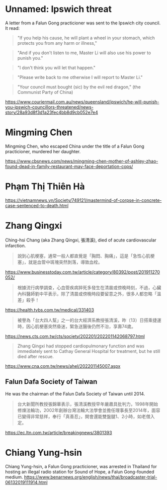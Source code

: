 # Unnamed: Ipswich threat
A letter from a Falun Gong practicioner was sent to the Ipswich city council. It read:

> "If you help his cause, he will plant a wheel in your stomach, which protects you from any harm or illness,"

> "And if you don't listen to me, Master Li will also use his power to punish you."

> "I don't think you will let that happen."

> "Please write back to me otherwise I will report to Master Li."

> "Your council must bought (sic) by the evil red dragon," (the Communist Party of China)

https://www.couriermail.com.au/news/queensland/ipswich/he-will-punish-you-ipswich-councillors-threatened/news-story/28a93d8f3d1a23fec4bb8d9cb052e7e4

# Mingming Chen
Mingming Chen, who escaped China under the title of a Falun Gong practicioner, murdered her daughter.

https://www.cbsnews.com/news/mingming-chen-mother-of-ashley-zhao-found-dead-in-family-restaurant-may-face-deportation-cops/

# Phạm Thị Thiên Hà
https://vietnamnews.vn/Society/749121/mastermind-of-corpse-in-concrete-case-sentenced-to-death.html

# Zhang Qingxi
Ching-hsi Chang (aka Zhang Qingxi, 張清溪), died of acute cardiovascular infarction.

> 說到心肌梗塞，通常一般人都直覺是「胸悶、胸痛」，這是「急性心肌梗塞」，就是血管中斑塊突然剝落，導致血栓。

https://www.businesstoday.com.tw/article/category/80392/post/201911270052/

> 根據流行病學調查，心血管疾病猝死多發生在清晨或傍晚時刻，不過，心臟內科醫師劉中平表示，除了清晨或傍晚時段要留意之外，很多人都忽略「溫差」殺手！

https://health.tvbs.com.tw/medical/331403

> 被譽為「台大四人幫」之一的台大經濟系教授張清溪，昨（13）日搭乘捷運時，因心肌梗塞突然昏迷，緊急送醫後仍然不治，享壽74歲。

https://news.cts.com.tw/cts/society/202201/202201142068797.html

> Zhang Qingxi had stopped cardiopulmonary function and was immediately sent to Cathay General Hospital for treatment, but he still died after rescue.

https://www.cna.com.tw/news/ahel/202201145007.aspx

## Falun Dafa Society of Taiwan
He was the chairman of the Falun Dafa Society of Taiwan until 2014.
> 台大新聞所教授張錦華表示，張清溪教授早年嚴肅具批判力，1998年開始修煉法輪功，2002年創辦台灣法輪大法學會並擔任理事長至2014年，面容已變得非常慈祥，奉行「真善忍」，開會還能雙盤腿1、2小時，如老僧入定。

 https://ec.ltn.com.tw/article/breakingnews/3801393

# Chiang Yung-hsin
Chiang Yung-hsin, a Falun Gong practicioner, was arrested in Thailand for hosting an illegal radio station for Sound of Hope, a Falun Gong-founded medium. https://www.benarnews.org/english/news/thai/broadcaster-trial-06132019111914.html
